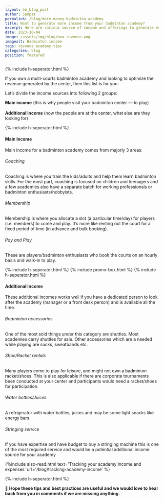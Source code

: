 ```yaml
---
layout: bb_blog_post
author: Sampat
permalink: /blog/more-money-badminton-academy
title: Want to generate more income from your badminton academy?
excerpt: Here are various source of income and offerings to generate more revenue
date: 2023-10-04
image: /assets/img/blog/new-revenue.png
imagealt: Badminton income
tags: revenue academy-tips
categories: blog
position: featured
---
```

{% include h-seperator.html %}

If you own a multi-courts badminton academy and looking to optimize the revenue generated by the center, then this list is for you:

Let’s divide the income sources into following 2 groups:

**Main income** (this is why people visit your badminton center — to play)
<br>    
**Additional income** (now the people are at the center, what else are they looking for)

{% include h-seperator.html %}

#### Main Income
Main income for a badminton academy comes from majorly 3 areas:

###### Coaching
Coaching is where you train the kids/adults and help them learn badminton skills. For the most part, coaching is focused on children and teenagers and a few academies also have a separate batch for working professionals or badminton enthusiasts/hobbyists.

###### Membership
Membership is where you allocate a slot (a particular time/day) for players (i.e. members) to come and play. It’s more like renting out the court for a fixed period of time (in advance and bulk booking).

###### Pay and Play
These are players/badminton enthusiasts who book the courts on an hourly basis and walk-in to play.

{% include h-seperator.html %}
{% include promo-box.html %}
{% include h-seperator.html %}
#### Additional Income
These additional incomes works well if you have a dedicated person to look after the academy (manager or a front desk person) and is available all the time.

###### Badminton accessories
One of the most sold things under this category are shuttles. Most academies carry shuttles for sale. Other accessories which are a needed while playing are socks, sweatbands etc.

###### Shoe/Racket rentals
Many players come to play for leisure, and might not own a badminton racket/shoes. This is also applicable if there are corporate tournaments been conducted at your center and participants would need a racket/shoes for participation.

###### Water bottles/Juices
A refrigerator with water bottles, juices and may be some light snacks like energy bars

###### Stringing service
If you have expertise and have budget to buy a stringing machine this is one of the most required service and would be a potential additional income source for your academy



{%include also-read.html text='Tracking your academy income and expenses' url='/blog/tracking-academy-income' %}


{% include h-seperator.html %}

:speech_balloon: **Hope these tips and best practices are useful and we would love to hear back from you in comments if we are missing anything.**